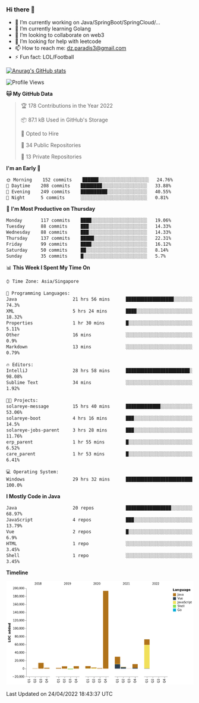 ### Hi there 👋

- 🔭 I’m currently working on Java/SpringBoot/SpringCloud/...
- 🌱 I’m currently learning Golang
- 👯 I’m looking to collaborate on web3
- 🤔 I’m looking for help with leetcode
- 📫 How to reach me: dz.paradis3@gmail.com
- ⚡ Fun fact: LOL/Football

[![Anurag's GitHub stats](https://github-readme-stats.vercel.app/api?username=xiumu2017&show_icons=true&theme=radical)](https://github.com/anuraghazra/github-readme-stats)

<!--
**xiumu2017/xiumu2017** is a ✨ _special_ ✨ repository because its `README.md` (this file) appears on your GitHub profile.

Here are some ideas to get you started:

- 🔭 I’m currently working on ...
- 🌱 I’m currently learning ...
- 👯 I’m looking to collaborate on ...
- 🤔 I’m looking for help with ...
- 💬 Ask me about ...
- 📫 How to reach me: ...
- 😄 Pronouns: ...
- ⚡ Fun fact: ...
-->

<!--START_SECTION:waka-->
![Profile Views](http://img.shields.io/badge/Profile%20Views-2-blue)

**🐱 My GitHub Data** 

> 🏆 178 Contributions in the Year 2022
 > 
> 📦 87.1 kB Used in GitHub's Storage 
 > 
> 💼 Opted to Hire
 > 
> 📜 34 Public Repositories 
 > 
> 🔑 13 Private Repositories  
 > 
**I'm an Early 🐤** 

```text
🌞 Morning    152 commits    ██████░░░░░░░░░░░░░░░░░░░   24.76% 
🌆 Daytime    208 commits    ████████░░░░░░░░░░░░░░░░░   33.88% 
🌃 Evening    249 commits    ██████████░░░░░░░░░░░░░░░   40.55% 
🌙 Night      5 commits      ░░░░░░░░░░░░░░░░░░░░░░░░░   0.81%

```
📅 **I'm Most Productive on Thursday** 

```text
Monday       117 commits    ████░░░░░░░░░░░░░░░░░░░░░   19.06% 
Tuesday      88 commits     ███░░░░░░░░░░░░░░░░░░░░░░   14.33% 
Wednesday    88 commits     ███░░░░░░░░░░░░░░░░░░░░░░   14.33% 
Thursday     137 commits    █████░░░░░░░░░░░░░░░░░░░░   22.31% 
Friday       99 commits     ████░░░░░░░░░░░░░░░░░░░░░   16.12% 
Saturday     50 commits     ██░░░░░░░░░░░░░░░░░░░░░░░   8.14% 
Sunday       35 commits     █░░░░░░░░░░░░░░░░░░░░░░░░   5.7%

```


📊 **This Week I Spent My Time On** 

```text
⌚︎ Time Zone: Asia/Singapore

💬 Programming Languages: 
Java                     21 hrs 56 mins      ██████████████████░░░░░░░   74.3% 
XML                      5 hrs 24 mins       ████░░░░░░░░░░░░░░░░░░░░░   18.32% 
Properties               1 hr 30 mins        █░░░░░░░░░░░░░░░░░░░░░░░░   5.11% 
Other                    16 mins             ░░░░░░░░░░░░░░░░░░░░░░░░░   0.9% 
Markdown                 13 mins             ░░░░░░░░░░░░░░░░░░░░░░░░░   0.79%

🔥 Editors: 
IntelliJ                 28 hrs 58 mins      ████████████████████████░   98.08% 
Sublime Text             34 mins             ░░░░░░░░░░░░░░░░░░░░░░░░░   1.92%

🐱‍💻 Projects: 
solareye-message         15 hrs 40 mins      █████████████░░░░░░░░░░░░   53.06% 
solareye-boot            4 hrs 16 mins       ███░░░░░░░░░░░░░░░░░░░░░░   14.5% 
solareye-jobs-parent     3 hrs 28 mins       ███░░░░░░░░░░░░░░░░░░░░░░   11.76% 
erp_parent               1 hr 55 mins        █░░░░░░░░░░░░░░░░░░░░░░░░   6.52% 
care_parent              1 hr 53 mins        █░░░░░░░░░░░░░░░░░░░░░░░░   6.41%

💻 Operating System: 
Windows                  29 hrs 32 mins      █████████████████████████   100.0%

```

**I Mostly Code in Java** 

```text
Java                     20 repos            █████████████████░░░░░░░░   68.97% 
JavaScript               4 repos             ███░░░░░░░░░░░░░░░░░░░░░░   13.79% 
Vue                      2 repos             █░░░░░░░░░░░░░░░░░░░░░░░░   6.9% 
HTML                     1 repo              ░░░░░░░░░░░░░░░░░░░░░░░░░   3.45% 
Shell                    1 repo              ░░░░░░░░░░░░░░░░░░░░░░░░░   3.45%

```


**Timeline**

![Chart not found](https://raw.githubusercontent.com/xiumu2017/xiumu2017/main/charts/bar_graph.png) 


 Last Updated on 24/04/2022 18:43:37 UTC
<!--END_SECTION:waka-->
